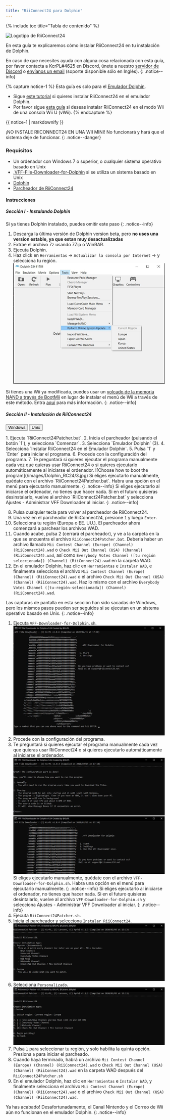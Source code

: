 ```yaml
---
title: "RiiConnect24 para Dolphin"
---
```


{% include toc title="Tabla de contenido" %}

![Logotipo de RiiConnect24](/images/WiiRC24Logo.jpg)

En esta guía te explicaremos cómo instalar RiiConnect24 en tu instalación de Dolphin.

En caso de que necesites ayuda con alguna cosa relacionada con esta guía, por favor contacta a KcrPL#4625 en Discord, únete a nuestro [servidor de Discord](https://discord.gg/rc24) o [envíanos un email](mailto:support@riiconnect24.net) (soporte disponible sólo en Inglés).
{: .notice--info}

{% capture notice-1 %}
Esta guía es solo para el [Emulador Dolphin](https://dolphin-emu.org).

- Sigue [este tutorial](riiconnect24-wii) si quieres instalar RiiConnect24 en el emulador Dolphin.
- Por favor sigue [esta guía](riiconnect24-vwii) si deseas instalar RiiConnect24 en el modo Wii de una consola Wii U (vWii).
{% endcapture %}

<div class="notice--warning">{{ notice-1 | markdownify }}</div>

¡NO INSTALE RIICONNECT24 EN UNA WII MINI! No funcionará y hará que el sistema deje de funcionar.
{: .notice--danger}

### Requisitos

* Un ordenador con Windows 7 o superior, o cualquier sistema operativo basado en Unix
* [.VFF-File-Downloader-for-Dolphin](https://github.com/RiiConnect24/.VFF-File-Downloader-for-Dolphin/releases) si se utiliza un sistema basado en Unix
* [Dolphin](https://dolphin-emu.org/download/)
* [Parcheador de RiiConnect24](https://github.com/RiiConnect24/RiiConnect24-Patcher/releases)

#### Instrucciones

##### Sección I - Instalando Dolphin

Si ya tienes Dolphin instalado, puedes omitir este paso
{: .notice--info}

1. Descarga la última versión de Dolphin version beta, pero **no uses una version estable, ya que estan muy desactualizadas**
2. Extrae el archivo 7z usando 7Zip o WinRAR.
3. Ejecuta Dolphin.
4. Haz click en `Herramientas` -> `Actualizar la consola por Internet` -> y selecciona tu región. ![Actualizar la consola por Internet](/images/Dolphin_RC24/1.jpg)

Si tienes una Wii ya modificada, puedes usar un [volcado de la memoria NAND a través de BootMii](bootmii) en lugar de instalar el menú de Wii a través de este método. Entra [aquí](https://wiki.dolphin-emu.org/index.php?title=NAND_Usage_Guide) para más información.
{: .notice--info}

##### Sección II - Instalación de RiiConnect24

<button class="tablinks btn btn--large btn--primary" id="defaultOpen" onclick="openTab(event, 'windows')">Windows</button>
<button class="tablinks btn btn--large btn--info" onclick="openTab(event, 'unix')">Unix</button>

<div id="windows" class="blanktabcontent" markdown="1">
1. Ejecuta `RiiConnect24Patcher.bat`.
2. Inicia el parcheador (pulsando el botón `1`), y selecciona `Comenzar`.
3. Selecciona `Emulador Dolphin` (3).
4. Selecciona `Instalar RiiConnect24 en el Emulador Dolphin`.
5. Pulsa `1` y `Enter` para iniciar el programa.
6. Procede con la configuración del programa.
7. Te preguntará si quieres ejecutar el programa manualmente cada vez que quieras usar RiiConnect24 o si quieres ejecutarlo automáticamente al iniciarse el ordenador. ![Choose how to boot the program](/images/Dolphin_RC24/3.jpg)
Si eliges ejecutarlo manualmente, quédate con el archivo `RiiConnect24Patcher.bat`. Habra una opción en el menú para ejecutarlo manualmente.
{: .notice--info}
Si eliges ejecutarlo al iniciarse el ordenador, no tienes que hacer nada. Si en el futuro quisieras desinstalarlo, vuelve al archivo `RiiConnect24Patcher.bat` y selecciona Ajustes - Administrar VFF Downloader al iniciar.
{: .notice--info}

8. Pulsa cualquier tecla para volver al parcheador de RiiConnect24.
9. Una vez en el parcheador de RiiConnect24, presione `1` y luego `Enter`.
10. Selecciona tu región (Europa o EE. UU.). El parcheador ahora comenzará a parchear los archivos WAD.
11. Cuando acabe, pulsa 2 (cerrará el parcheador), y ve a la carpeta en la que se encuentra el archivo `RiiConnect24Patcher.bat`. Deberia haber un archivo llamado `Mii Contest Channel (Europe) (Channel) (RiiConnect24).wad` o `Check Mii Out Channel (USA) (Channel) (RiiConnect24).wad`, así como `Everybody Votes Channel ([tu región seleccionada]) (Channel) (RiiConnect24).wad` en la carpeta WAD.
12. En el emulador Dolphin, haz clic en `Herramientas` e `Instalar WAD`, e finalmente selecciona el archivo `Mii Contest Channel (Europe) (Channel) (RiiConnect24).wad` o el archivo `Check Mii Out Channel (USA) (Channel) (RiiConnect24).wad`. Haz lo mismo con el archivo `Everybody Votes Channel ([tu-región-seleccionada]) (Channel) (RiiConnect24).wad`.
</div>

<div id="unix" class="blanktabcontent" markdown="1">
Las capturas de pantalla en esta sección han sido sacadas de Windows, pero los mismos pasos pueden ser seguidos si se ejecutan en un sistema operativo basado en Unix.
{: .notice--info}

1. Ejecuta `VFF-Downloader-for-Dolphin.sh`. ![Menú principal](/images/Dolphin_RC24/2.jpg)
3. Procede con la configuración del programa.
4. Te preguntará si quieres ejecutar el programa manualmente cada vez que quieras usar RiiConnect24 o si quieres ejecutarlo automáticamente al iniciarse el ordenador. ![Choose how to boot the program](/images/Dolphin_RC24/3.jpg)
![Run once](/images/Dolphin_RC24/4.jpg)
Si eliges ejecutarlo manualmente, quédate con el archivo `VFF-Downloader-for-Dolphin.sh`. Habra una opción en el menú para ejecutarlo manualmente.
{: .notice--info}
Si eliges ejecutarlo al iniciarse el ordenador, no tienes que hacer nada. Si en el futuro quisieras desintalarlo, vuelve al archivo `VFF-Downloader-for-Dolphin.sh` y selecciona Ajustes - Administrar VFF Downloader al iniciar.
{: .notice--info}
5. Ejecuta `RiiConnect24Patcher.sh`.
6. Inicia el parcheador y selecciona `Instalar RiiConnect24`. ![Select Custom](/images/Dolphin_RC24/5.jpg)
7. Selecciona `Personalizado`. ![Select Check Mii Out Channel](/images/Dolphin_RC24/6.jpg)
8. Pulsa `1` para seleccionar tu región, y solo habilita la quinta opción. Presiona `6` para iniciar el parcheado.
9. Cuando haya terminado, habrá un archivo `Mii Contest Channel (Europe) (Channel) (RiiConnect24).wad` o `Check Mii Out Channel (USA) (Channel) (RiiConnect24).wad` en la carpeta WAD después del `RiiConnect24Patcher.sh`
10. En el emulador Dolphin, haz clic en `Herramientas` e `Instalar WAD`, y finalmente selecciona el archivo `Mii Contest Channel (Europe) (Channel) (RiiConnect24).wad` o el archivo `Check Mii Out Channel (USA) (Channel) (RiiConnect24).wad`.
</div>

Ya has acabado! Desafortunadamente, el Canal Nintendo y el Correo de Wii aún no funcionan en el emulador Dolphin.
{: .notice--info}

<script>
    let tabcontent = document.getElementsByClassName("blanktabcontent");
    let tablinks = document.getElementsByClassName("tablinks");

    function openTab(evt, tabName) {
        let element;

        for (element of tabcontent) {
            element.style.display = "none";
        }

        for (element of tablinks) {
            element.className = element.className.replace("btn--primary", "btn--info");
            if (!element.className.includes('btn--info'))
                element.className += " btn--info";
        }

        document.getElementById(tabName).style.display = "block";
        evt.currentTarget.className = evt.currentTarget.className.replace("btn--info", "btn--primary");
    }

    // Get the element with id="defaultOpen" and click on it
    document.getElementById("defaultOpen").click();
</script>
